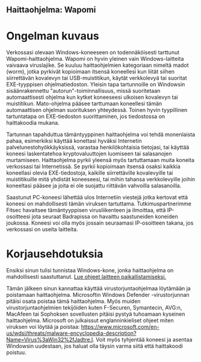 ## Haittaohjelma: Wapomi

# Ongelman kuvaus

Verkossasi olevaan Windows-koneeseen on todennäköisesti tarttunut Wapomi-haittaohjelma. Wapomi on hyvin yleinen vain Windows-laitteita vaivaava viruslajike. Se kuuluu haittaohjelmien kategoriaan nimeltä madot (worm), jotka pyrkivät kopioimaan itsensä koneellesi kun liität siihen siirrettävän kovalevyn tai USB-muistitikun, käytät verkkolevyä tai suoritat EXE-tyyppisen ohjelmatiedoston. Yleisin tapa tartunnoille on Windowsin sisäänrakennettu "autorun"-toiminnallisuus, missä suoritetaan automaattisesti ohjelma kun kytket koneeseesi ulkoisen kovalevyn tai muistitikun. Mato-ohjelma pääsee tarttumaan koneellesi tämän automaattisen ohjelman suorituksen yhteydessä. Toinen hyvin tyypillinen tartuntatapa on EXE-tiedoston suorittaminen, jos tiedostossa on haittakoodia mukana.

Tartunnan tapahduttua tämäntyyppinen haittaohjelma voi tehdä monenlaista pahaa, esimerkiksi käyttää konettasi hyväksi  Internetin palvelunestohyökkäyksissä, varastaa henkilökohtaisia tietojasi, tai käyttää koneesi laskentatehoa kryptovaluuttojen luomiseen tai salasanojen murtamiseen. Haittaohjelma pyrkii yleensä myös tartuttamaan muita koneita verkossasi tai Internetissä. Se pyrkii kopioimaan itsensä osaksi kaikkia koneellasi olevia EXE-tiedostoja, kaikille siirrettäville kovalevyille tai muistitikuille mitä yhdistät koneeseesi, tai mihin tahansa verkkolevyille joihin koneeltasi pääsee ja joita ei ole suojattu riittävän vahvoilla salasanoilla.

Saastunut PC-koneesi lähettää ulos Internetiin viestejä jotka kertovat että koneesi on mahdollisesti tämän viruksen tartuttama. Tutkimuspartnerimme Fitsec havaitsee tämäntyyppisen virusliikenteen ja ilmoittaa, että IP-osoitteesi jota seuraat Badrapissa on havaittu saastuneiden koneiden joukossa. Koneesi voi olla myös jossain seuraamasi IP-osoitteen takana, jos verkossasi on useita laitteita. 

# Korjausehdotuksia

Ensiksi sinun tulisi tunnistaa Windows-kone, jonka haittaohjelma on mahdollisesti saastuttanut. [Lue ohjeet laitteen paikallistamiseksi.](../locate.md)

Tämän jälkeen sinun kannattaa käyttää virustorjuntaohjelmaa löytämään ja poistamaan haittaohjelma. Microsoftin Windows Defender -virustorjunnan pitäisi osata poistaa tämä haittaohjelma. Myös muiden virustorjuntaohjelmien tekijöiden kuten F-Securen, Symantecin, AVG:n, MacAfeen tai Sophoksen sovellusten pitäisi pystyä tuhoamaan kyseinen haittaohjelma. Microsoft on julkaissut englanninkieliset ohjeet miten viruksen voi löytää ja poistaa: <https://www.microsoft.com/en-us/wdsi/threats/malware-encyclopedia-description?Name=Virus%3aWin32%2fJadtre.I>. Voit myös tyhjentää koneesi ja asentaa Windowsin uudestaan, jos haluat olla täysin varma siitä että haittakoodi poistuu.

